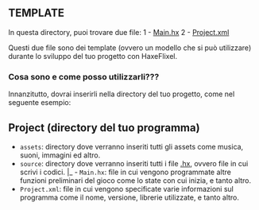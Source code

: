 ## TEMPLATE
In questa directory, puoi trovare due file:
1 - [Main.hx](https://github.com/RonyxDumb/HaxeFlixel-Tutorial-Italiano/blob/main/template/Main.hx)
2 - [Project.xml](https://github.com/RonyxDumb/HaxeFlixel-Tutorial-Italiano/blob/main/template/Project.xml)

Questi due file sono dei template (ovvero un modello che si può utilizzare) durante lo sviluppo del tuo progetto con HaxeFlixel.

### Cosa sono e come posso utilizzarli???
Innanzitutto, dovrai inserirli nella directory del tuo progetto, come nel seguente esempio:


## Project (directory del tuo programma)
 - `assets`: directory dove verranno inseriti tutti gli assets come musica, suoni, immagini ed altro.
 - `source`: directory dove verranno inseriti tutti i file [.hx](https://www.file-extension.info/it/format/hx), ovvero file in cui scrivi i codici.
    |_ - `Main.hx`: file in cui vengono programmate altre funzioni preliminari del gioco come lo state con cui inizia, e tanto altro.
 - `Project.xml`: file in cui vengono specificate varie informazioni sul programma come il nome, versione, librerie utilizzate, e tanto altro.

